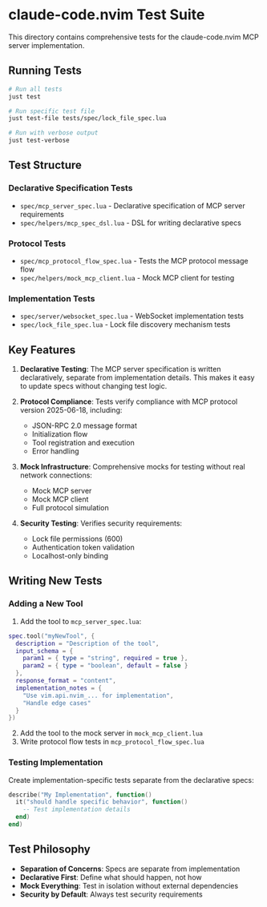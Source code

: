 # claude-code.nvim Test Suite

This directory contains comprehensive tests for the claude-code.nvim MCP server implementation.

## Running Tests

```bash
# Run all tests
just test

# Run specific test file
just test-file tests/spec/lock_file_spec.lua

# Run with verbose output
just test-verbose
```

## Test Structure

### Declarative Specification Tests

- `spec/mcp_server_spec.lua` - Declarative specification of MCP server requirements
- `spec/helpers/mcp_spec_dsl.lua` - DSL for writing declarative specs

### Protocol Tests

- `spec/mcp_protocol_flow_spec.lua` - Tests the MCP protocol message flow
- `spec/helpers/mock_mcp_client.lua` - Mock MCP client for testing

### Implementation Tests

- `spec/server/websocket_spec.lua` - WebSocket implementation tests
- `spec/lock_file_spec.lua` - Lock file discovery mechanism tests

## Key Features

1. **Declarative Testing**: The MCP server specification is written declaratively, separate from implementation details. This makes it easy to update specs without changing test logic.

1. **Protocol Compliance**: Tests verify compliance with MCP protocol version 2025-06-18, including:

   - JSON-RPC 2.0 message format
   - Initialization flow
   - Tool registration and execution
   - Error handling

1. **Mock Infrastructure**: Comprehensive mocks for testing without real network connections:

   - Mock MCP server
   - Mock MCP client
   - Full protocol simulation

1. **Security Testing**: Verifies security requirements:

   - Lock file permissions (600)
   - Authentication token validation
   - Localhost-only binding

## Writing New Tests

### Adding a New Tool

1. Add the tool to `mcp_server_spec.lua`:

```lua
spec.tool("myNewTool", {
  description = "Description of the tool",
  input_schema = {
    param1 = { type = "string", required = true },
    param2 = { type = "boolean", default = false }
  },
  response_format = "content",
  implementation_notes = {
    "Use vim.api.nvim_... for implementation",
    "Handle edge cases"
  }
})
```

2. Add the tool to the mock server in `mock_mcp_client.lua`
1. Write protocol flow tests in `mcp_protocol_flow_spec.lua`

### Testing Implementation

Create implementation-specific tests separate from the declarative specs:

```lua
describe("My Implementation", function()
  it("should handle specific behavior", function()
    -- Test implementation details
  end)
end)
```

## Test Philosophy

- **Separation of Concerns**: Specs are separate from implementation
- **Declarative First**: Define what should happen, not how
- **Mock Everything**: Test in isolation without external dependencies
- **Security by Default**: Always test security requirements
